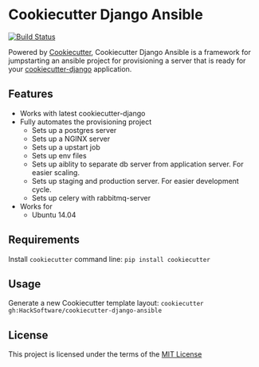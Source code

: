Cookiecutter Django Ansible
===========================
[![Build Status](https://travis-ci.org/HackSoftware/cookiecutter-django-ansible.svg?branch=travisCI)](https://travis-ci.org/HackSoftware/cookiecutter-django-ansible)

Powered by [Cookiecutter](https://github.com/audreyr/cookiecutter), Cookiecutter Django Ansible is a framework for jumpstarting an ansible project for provisioning a server that is ready for your [cookiecutter-django](https://github.com/pydanny/cookiecutter-django) application.

Features
--------
- Works with latest cookiecutter-django
- Fully automates the provisioning project
    - Sets up a postgres server
    - Sets up a NGINX server
    - Sets up a upstart job
    - Sets up env files
    - Sets up aiblity to separate db server from application server. For easier scaling.
    - Sets up staging and production server. For easier development cycle.
    - Sets up celery with rabbitmq-server
- Works for
    - Ubuntu 14.04

Requirements
------------
Install `cookiecutter` command line: `pip install cookiecutter`

Usage
-----
Generate a new Cookiecutter template layout: `cookiecutter gh:HackSoftware/cookiecutter-django-ansible`

License
-------
This project is licensed under the terms of the [MIT License](/LICENSE)
